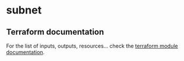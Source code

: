 # subnet

## Terraform documentation
For the list of inputs, outputs, resources... check the [terraform module documentation](tfdocs.md).
